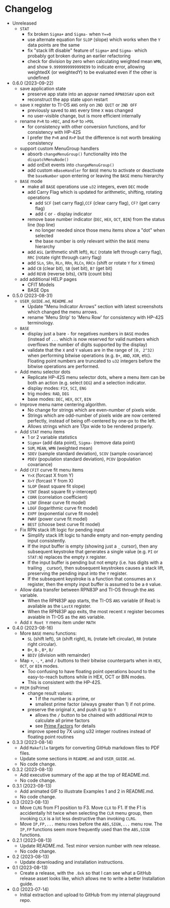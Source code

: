 # Changelog

- Unreleased
    - `STAT`
        - fix broken `Sigma+` and `Sigma-` when `Y==0`
        - use alternate equation for `SLOP` (slope) which works when the `Y`
          data points are the same
        - fix "stack lift disable" feature of `Sigma+` and `Sigma-` which
          probably got broken during an earlier refactoring
        - check for division by zero when calculating weighted mean `WMN`, and
          show `9.9999999999999E99` to indicate error, allowing weightedX (or
          weightedY) to be evaluated even if the other is undefined
- 0.6.0 (2023-09-22)
    - save application state
        - preserve app state into an appvar named `RPN83SAV` upon exit
        - reconstruct the app state upon restart
    - save `X` register to TI-OS `ANS` only on `2ND QUIT` or `2ND OFF`
        - previously saved to `ANS` every time `X` was changed
        - no user-visible change, but is more efficient internally
    - rename `P>R` to `>REC`, and `R>P` to `>POL`
        - for consistency with other conversion functions, and for consistency
          with HP-42S
        - I prefer the `P>R` and `R>P` but the difference is not worth breaking
          consistency
    - support custom MenuGroup handlers
        - absorb `changeMenuGroup()` functionality into the `dispatchMenuNode()`
        - add onExit events into `changeMenuGroup()`
        - add custom `mBaseHandler` for `BASE` menu to activate or deactivate
          the `baseNumber` upon entering or leaving the `BASE` menu hierarchy
    - `BASE` mode
        - make all `BASE` operations use `u32` integers, even `DEC` mode
        - add Carry Flag which is updated for arithmetic, shifting, rotating
          operations
            - add `SCF` (set carry flag),`CCF` (clear carry flag), `CF?` (get
              carry flag)
            - add `C` or `-` display indicator
        - remove base number indicator (`DEC`, `HEX`, `OCT`, `BIN`) from the
          status line (top line)
            - no longer needed since those menu items show a "dot" when selected
            - the base number is only relevant within the `BASE` menu hierarchy
        - add `ASL` (arithmetic shift left), `RLC` (rotate left through carry
          flag), `RRC` (rotate right through carry flag)
        - add `SLn`, `SRn`, `RLn`, `RRn`, `RLCn`, `RRCn` (shift or rotate `Y`
          for `X` times)
        - add `CB` (clear bit), `SB` (set bit), `B?` (get bit)
        - add `REVB` (reverse bits), `CNTB` (count bits)
    - add additional HELP pages
        - CFIT Models
        - BASE Ops
- 0.5.0 (2023-08-31)
    - `USER_GUIDE.md`, `README.md`
        - Update "Menu Indicator Arrows" section with latest screenshots which
          changed the menu arrows.
        - rename 'Menu Strip' to 'Menu Row' for consistency with HP-42S
          terminology.
    - `BASE`
        - display just a bare `-` for negatives numbers in `BASE` modes (instead
          of `...` which is now reserved for valid numbers which overflows the
          number of digits supported by the display)
        - validate that the `X` and `Y` values are in the range of `[0, 2^32)`
          when performing bitwise operations (e.g. `B+`, `AND`, `XOR`, etc).
          Floating point numbers are truncated to `u32` integers before the
          bitwise operations are performed.
    - Add menu selector dots
        - Replicate HP-42S menu selector dots, where a menu item can be both an
          action (e.g. select `DEG`) and a selection indicator.
        - display modes: `FIX`, `SCI`, `ENG`
        - trig modes: `RAD`, `DEG`
        - base modes: `DEC`, `HEX`, `OCT`, `BIN`
    - Improve menu name centering algorithm.
        - No change for strings which are even-number of pixels wide.
        - Strings which are odd-number of pixels wide are now centered
          perfectly, instead of being off-centered by one-px to the left.
        - Allows strings which are 17px wide to be rendered properly.
    - Add `STAT` menu items
        - 1 or 2 variable statistics
        - `Sigma+` (add data point), `Sigma-` (remove data point)
        - `SUM`, `MEAN`, `WMN` (weighted mean)
        - `SDEV` (sample standard deviation), `SCOV` (sample covariance)
        - `PDEV` (population standard deviation), `PCOV` (population covariance)
    - Add `CFIT` curve fit menu items
        - `Y>X` (forcast X from Y)
        - `X>Y` (forcast Y from X)
        - `SLOP` (least square fit slope)
        - `YINT` (least square fit y-intercept)
        - `CORR` (correlation coefficient)
        - `LINF` (linear curve fit model)
        - `LOGF` (logarithmic curve fit model)
        - `EXPF` (exponential curve fit model)
        - `PWRF` (power curve fit model)
        - `BEST` (choose best curve fit model)
    - Fix RPN stack lift logic for pending input
        - Simplify stack lift logic to handle empty and non-empty pending input
          consistently.
        - If the input buffer is empty (showing just a `_` cursor), then any
          subsequent keystroke that generates a single value (e.g. `PI` or
          `STAT:N`) replaces the empty `X` register.
        - If the input buffer is pending but not empty (i.e. has digits with a
          trailing `_` cursor), then subsequent keystrokes causes a stack lift,
          preserving the pending input into the `Y` register.
        - If the subsequent keystroke is a function that consumes an `X`
          register, then the empty input buffer is assumed to be a `0` value.
    - Allow data transfer between RPN83P and TI-OS through the `ANS` variable.
        - When the RPN83P app starts, the TI-OS `ANS` variable (if Real) is
          available as the `LastX` register.
        - When the RPN83P app exits, the most recent `X` register becomes
          avaiable in TI-OS as the `ANS` variable.
    - Add `X Root Y` menu item under `MATH`
- 0.4.0 (2023-08-16)
    - More `BASE` menu functions:
        - `SL` (shift left), `SR` (shift right), `RL` (rotate left circular),
        `RR` (rotate right circular).
        - `B+`, `B-`, `B*`, `B/`
        - `BDIV` (division with remainder)
    - Map `+`, `-`, `*`, and `/` buttons to their bitwise counterparts when in
      `HEX`, `OCT`, or `BIN` modes.
        - Too confusing to have floating point operations bound to the
          easy-to-reach buttons while in HEX, OCT or BIN modes.
        - This is consistent with the HP-42S.
    - `PRIM` (isPrime)
        - change result values:
            - 1 if the number is a prime, or
            - smallest prime factor (always greater than 1) if not prime.
        - preserve the original `X`, and push it up to `Y`
            - allows the `/` button to be chained with additional `PRIM` to
              calculate all prime factors
            - see [Prime Factors](USER_GUIDE.md#prime-factors) for details
        - improve speed by 7X using u32 integer routines instead of floating
          point routines
- 0.3.3 (2023-08-14)
    - Add `Makefile` targets for converting GitHub markdown files to PDF files.
    - Update some sections in `README.md` and `USER_GUIDE.md`.
    - No code change.
- 0.3.2 (2023-08-13)
    - Add executive summary of the app at the top of README.md.
    - No code change.
- 0.3.1 (2023-08-13)
    - Add animated GIF to illustrate Examples 1 and 2 in README.md.
    - No code change.
- 0.3 (2023-08-13)
    - Move `CLRG` from F1 position to F3. Move `CLX` to F1. If the F1
      is accidentally hit twice when selecting the `CLR` menu group, then
      invoking `CLX` is a lot less destructive than invoking `CLRG`.
    - Move `IP,FP,...` menu rows before the `ABS,SIGN,...` menu row. The
      `IP,FP` functions seem more frequently used than the `ABS,SIGN` functions.
- 0.2.1 (2023-08-13)
    - Update README.md. Test minor version number with new release.
    - No code change.
- 0.2 (2023-08-13)
    - Update downloading and installation instructions.
- 0.1 (2023-08-13)
    - Create a release, with the `.8xk` so that I can see what a GitHub release
      asset looks like, which allows me to write a better Installation guide.
- 0.0 (2023-07-14)
    - Initial extraction and upload to GitHub from my internal playground repo.
